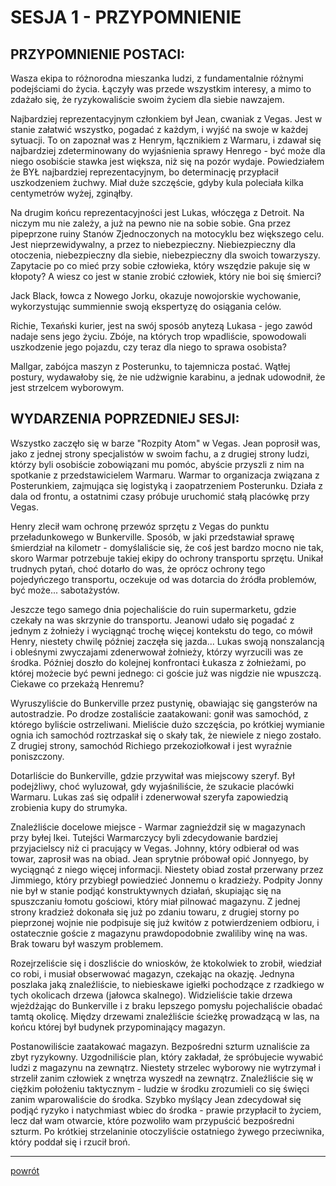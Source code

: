 # SESJA 1 - PRZYPOMNIENIE

## PRZYPOMNIENIE POSTACI:

Wasza ekipa to różnorodna mieszanka ludzi, z fundamentalnie różnymi podejściami do życia. Łączyły was przede wszystkim interesy, a mimo to zdażało się, że ryzykowaliście swoim życiem dla siebie nawzajem.

Najbardziej reprezentacyjnym członkiem był Jean, cwaniak z Vegas. Jest w stanie załatwić wszystko, pogadać z każdym, i wyjść na swoje w każdej sytuacji. To on zapoznał was z Henrym, łącznikiem z Warmaru, i zdawał się najbardziej zdeterminowany do wyjaśnienia sprawy Henrego - być może dla niego osobiście stawka jest większa, niż się na pozór wydaje. Powiedziałem że BYŁ najbardziej reprezentacyjnym, bo determinację przypłacił uszkodzeniem żuchwy. Miał duże szczęście, gdyby kula poleciała kilka centymetrów wyżej, zginąłby.

Na drugim końcu reprezentacyjności jest Lukas, włóczęga z Detroit. Na niczym mu nie zależy, a już na pewno nie na sobie sobie. Gna przez pipeprzone ruiny Stanów Zjednoczonych na motocyklu bez większego celu. Jest nieprzewidywalny, a przez to niebezpieczny. Niebiezpieczny dla otoczenia, niebezpieczny dla siebie, niebezpieczny dla swoich towarzyszy. Zapytacie po co mieć przy sobie człowieka, który wszędzie pakuje się w kłopoty? A wiesz co jest w stanie zrobić człowiek, który nie boi się śmierci?

Jack Black, łowca z Nowego Jorku, okazuje nowojorskie wychowanie, wykorzystując summiennie swoją ekspertyzę do osiągania celów.

Richie, Texański kurier, jest na swój sposób anytezą Lukasa - jego zawód nadaje sens jego życiu. Zbóje, na których trop wpadliście, spowodowali uszkodzenie jego pojazdu, czy teraz dla niego to sprawa osobista?

Mallgar, zabójca maszyn z Posterunku, to tajemnicza postać. Wątłej postury, wydawałoby się, że nie udżwignie karabinu, a jednak udowodnił, że jest strzelcem wyborowym.

## WYDARZENIA POPRZEDNIEJ SESJI:

Wszystko zaczęło się w barze "Rozpity Atom" w Vegas. Jean poprosił was, jako z jednej strony specjalistów w swoim fachu, a z drugiej strony ludzi, którzy byli osobiście zobowiązani mu pomóc, abyście przyszli z nim na spotkanie z przedstawicielem Warmaru. Warmar to organizacja związana z Posterunkiem, zajmująca się logistyką i zaopatrzeniem Posterunku. Działa z dala od frontu, a ostatnimi czasy próbuje uruchomić stałą placówkę przy Vegas.

Henry zlecił wam ochronę przewóz sprzętu z Vegas do punktu przeładunkowego w Bunkerville. Sposób, w jaki przedstawiał sprawę śmierdział na kilometr - domyślaliście się, że coś jest bardzo mocno nie tak, skoro Warmar potrzebuje takiej ekipy do ochrony transportu sprzętu. Unikał trudnych pytań, choć dotarło do was, że oprócz ochrony tego pojedyńczego transportu, oczekuje od was dotarcia do źródła problemów, być może... sabotażystów.

Jeszcze tego samego dnia pojechaliście do ruin supermarketu, gdzie czekały na was skrzynie do transportu. Jeanowi udało się pogadać z jednym z żołnieży i wyciągnąć trochę więcej kontekstu do tego, co mówił Henry, niestety chwilę później zaczęła się jazda... Lukas swoją nonszalancją i obleśnymi zwyczajami zdenerwował żołnieży, którzy wyrzucili was ze środka. Później doszło do kolejnej konfrontaci Łukasza z żołnieżami, po której możecie być pewni jednego: ci goście już was nigdzie nie wpuszczą. Ciekawe co przekażą Henremu?

Wyruszyliście do Bunkerville przez pustynię, obawiając się gangsterów na autostradzie. Po drodze zostaliście zaatakowani: gonił was samochód, z którego byliście ostrzeliwani. Mieliście dużo szczęścia, po krótkiej wymianie ognia ich samochód roztrzaskał się o skały tak, że niewiele z niego zostało. Z drugiej strony, samochód Richiego przekoziołkował i jest wyraźnie poniszczony.

Dotarliście do Bunkerville, gdzie przywitał was miejscowy szeryf. Był podejżliwy, choć wyluzował, gdy wyjaśniliście, że szukacie placówki Warmaru. Lukas zaś się odpalił i zdenerwował szeryfa zapowiedzią zrobienia kupy do strumyka.

Znaleźliście docelowe miejsce - Warmar zagnieździł się w magazynach przy byłej Ikei. Tutejści Warmarczycy byli zdecydowanie bardziej przyjacielscy niż ci pracujący w Vegas. Johnny, który odbierał od was towar, zaprosił was na obiad. Jean sprytnie próbował opić Jonnyego, by wyciągnąć z niego więcej informacji. Niestety obiad został przerwany przez Jimmiego, który przybiegł powiedzieć Jonnemu o kradzieży. Podpity Jonny nie był w stanie podjąć konstruktywnych działań, skupiając się na spuszczaniu łomotu gościowi, który miał pilnować magazynu. Z jednej strony kradzież dokonała się już po zdaniu towaru, z drugiej storny po pieprzonej wojnie nie podpisuje się już kwitów z potwierdzeniem odbioru, i ostatecznie goście z magazynu prawdopodobnie zwaliliby winę na was. Brak towaru był waszym problemem.

Rozejrzeliście się i doszliście do wniosków, że ktokolwiek to zrobił, wiedział co robi, i musiał obserwować magazyn, czekając na okazję. Jednyna poszlaka jaką znaleźliście, to niebieskawe igiełki pochodzące z rzadkiego w tych okolicach drzewa (jałowca skalnego). Widzieliście takie drzewa wjeżdżając do Bunkerville i z braku lepszego pomysłu pojechaliście obadać tamtą okolicę. Między drzewami znaleźliście ścieżkę prowadzącą w las, na końcu której był budynek przypominający magazyn.

Postanowiliście zaatakować magazyn. Bezpośredni szturm uznaliście za zbyt ryzykowny. Uzgodniliście plan, który zakładał, że spróbujecie wywabić ludzi z magazynu na zewnątrz. Niestety strzelec wyborowy nie wytrzymał i strzelił zanim człowiek z wnętrza wyszedł na zewnątrz. Znaleźliście się w ciężkim położeniu taktycznym - ludzie w środku zrozumieli co się święci zanim wparowaliście do środka. Szybko myślący Jean zdecydował się podjąć ryzyko i natychmiast wbiec do środka - prawie przypłacił to życiem, lecz dał wam otwarcie, które pozwoliło wam przypuścić bezpośredni szturm. Po krótkiej strzelaninie otoczyliście ostatniego żywego przeciwnika, który poddał się i rzucił broń.

---

[powrót](./)

